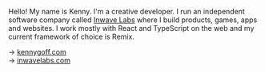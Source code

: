 Hello! My name is Kenny. I'm a creative developer. I run an independent software company called [Inwave Labs](https://inwavelabs.com) where I build products, games, apps and websites. I work mostly with React and TypeScript on the web and my current framework of choice is Remix.

&rarr; [kennygoff.com](https://kennygoff.com)<br />
&rarr; [inwavelabs.com](https://inwavelabs.com)

